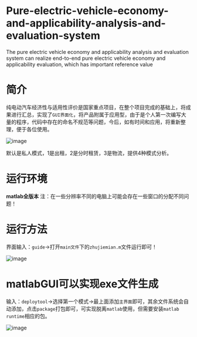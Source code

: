 # Pure-electric-vehicle-economy-and-applicability-analysis-and-evaluation-system
The pure electric vehicle economy and applicability analysis and evaluation system can realize end-to-end pure electric vehicle economy and applicability evaluation, which has important reference value


# 简介
纯电动汽车经济性与适用性评价是国家重点项目，在整个项目完成的基础上，将成果进行汇总，实现了`GUI界面化`，将产品附属于应用型，由于是个人第一次编写大量的程序，代码中存在的命名不规范等问题，今后，如有时间和应用，将重新整理，便于各位使用。

![image](https://user-images.githubusercontent.com/66704794/141669274-da2ec5dc-da51-4aa3-902e-8e3f4fd3598f.png)

默认是私人模式，1是出租，2是分时租赁，3是物流，提供4种模式分析。

# 运行环境
**matlab全版本**
注：在一些分辨率不同的电脑上可能会存在一些窗口的分配不同问题！

# 运行方法
界面输入：`guide`->打开`main文件`下的`zhujiemian.m`文件运行即可！

![image](https://user-images.githubusercontent.com/66704794/141669349-88449359-551d-453b-bdd1-c3bcff166ae0.png)


# matlabGUI可以实现exe文件生成
输入：`deploytool`->选择第一个模式->最上面添加`主界面`即可，其余文件系统会自动添加，点击`package`打包即可，可实现脱离`matlab`使用，但需要安装`matlab runtime`相应的包。

![image](https://user-images.githubusercontent.com/66704794/141669187-3d970fca-c621-49df-9317-d63aabe76847.png)
